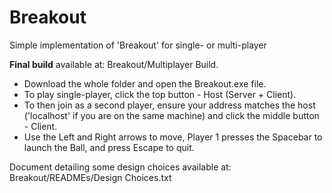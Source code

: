 # Breakout
Simple implementation of 'Breakout' for single- or multi-player

**Final build** available at: Breakout/Multiplayer Build.
- Download the whole folder and open the Breakout.exe file.
- To play single-player, click the top button - Host (Server + Client).
- To then join as a second player, ensure your address matches the host ('localhost' if you are on the same machine) and click the middle button - Client.
- Use the Left and Right arrows to move, Player 1 presses the Spacebar to launch the Ball, and press Escape to quit.

Document detailing some design choices available at: Breakout/READMEs/Design Choices.txt
